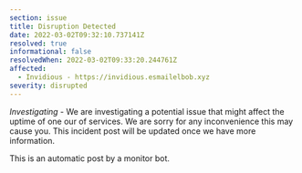 ```yaml
---
section: issue
title: Disruption Detected
date: 2022-03-02T09:32:10.737141Z
resolved: true
informational: false
resolvedWhen: 2022-03-02T09:33:20.244761Z
affected:
  - Invidious - https://invidious.esmailelbob.xyz
severity: disrupted
---
```

*Investigating* - We are investigating a potential issue that might affect the uptime of one our of services. We are sorry for any inconvenience this may cause you. This incident post will be updated once we have more information.

This is an automatic post by a monitor bot.
        